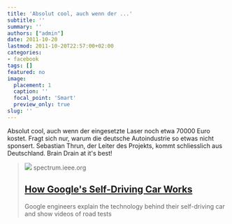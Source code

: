 ```yaml
---
title: 'Absolut cool, auch wenn der ...'
subtitle: ''
summary: ''
authors: ["admin"]
date: 2011-10-20
lastmod: 2011-10-20T22:57:00+02:00
categories:
- facebook
tags: []
featured: no
image:
  placement: 1
  caption: ''
  focal_point: 'Smart'
  preview_only: true
slug: ''
---
```

Absolut cool, auch wenn der eingesetzte Laser noch etwa 70000 Euro kostet. Fragt sich nur, warum die deutsche Autoindustrie so etwas nicht sponsert. Sebastian Thrun, der Leiter des Projekts, kommt schliesslich aus Deutschland. Brain Drain at it's best!
> [![](https://spectrum.ieee.org/media-library/google-s-self-driving-car.jpg?id=25565749&width=1200&height=600&coordinates=0%2C155%2C0%2C155)](http://spectrum.ieee.org/automaton/robotics/artificial-intelligence/how-google-self-driving-car-works)
> spectrum.ieee.org
> ## [How Google's Self-Driving Car Works](http://spectrum.ieee.org/automaton/robotics/artificial-intelligence/how-google-self-driving-car-works)
>
>Google engineers explain the technology behind their self-driving car and show videos of road tests

